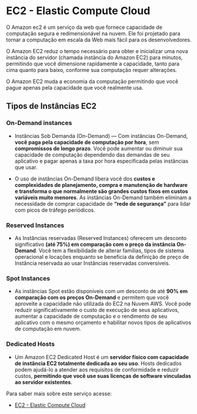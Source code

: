 # EC2 - Elastic Compute Cloud

O Amazon ec2 é um serviço da web que fornece capacidade de computação segura e redimensionável na nuvem. Ele foi projetado para tornar a computação em escala da Web mais fácil para os desenvolvedores.

O Amazon EC2 reduz o tempo necessário para obter e inicializar uma nova instância do servidor (chamada instância do Amazon EC2) para minutos, permitindo que você dimensione rapidamente a capacidade, tanto para cima quanto para baixo, conforme sua computação requer alterações.

O Amazon EC2 muda a economia da computação permitindo  que você pague apenas pela capacidade que você realmente usa.

## Tipos de Instâncias EC2

### On-Demand instances

* Instâncias Sob Demanda (On-Demand) — Com instâncias On-Demand, **você paga pela capacidade de computação por hora**, sem **compromissos de longo prazo**. Você pode aumentar ou diminuir sua capacidade de computação dependendo das demandas de seu aplicativo e pagar apenas a taxa por hora especificada pelas instâncias que usar.

* O uso de instâncias On-Demand libera você dos **custos e complexidades de planejamento, compra e manutenção de hardware e transforma o que normalmente são grandes custos fixos em custos variáveis muito menores**. As instâncias On-Demand também eliminam a necessidade de comprar capacidade de **“rede de segurança”** para lidar com picos de tráfego periódicos.

### Reserved Instances

* As Instâncias reservadas (Reserved Instances) oferecem um desconto significativo **(até 75%) em comparação com o preço da instância On-Demand**. Você tem a flexibilidade de alterar famílias, tipos de sistema operacional e locações enquanto se beneficia da definição de preço de Instância reservada ao usar Instâncias reservadas conversíveis.


### Spot Instances

* As instâncias Spot estão disponíveis com um desconto de até **90% em comparação com os preços On-Demand** e permitem que você aproveite a capacidade não utilizada do EC2 na Nuvem AWS. Você pode reduzir significativamente o custo de execução de seus aplicativos, aumentar a capacidade de computação e o rendimento de seu aplicativo com o mesmo orçamento e habilitar novos tipos de aplicativos de computação em nuvem.

### Dedicated Hosts

* Um Amazon EC2 Dedicated Host é um **servidor físico com capacidade de instância EC2 totalmente dedicada ao seu uso**. Hosts dedicados podem ajudá-lo a atender aos requisitos de conformidade e reduzir custos, **permitindo que você use suas licenças de software vinculadas ao servidor existentes**.

Para saber mais sobre este serviço acesse: 
    
  * [EC2 - Elastic Compute Cloud](https://docs.aws.amazon.com/ec2/?icmpid=docs_homepage_featuredsvcs)